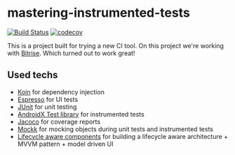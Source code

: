 # mastering-instrumented-tests

[![Build Status](https://app.bitrise.io/app/28538c2b8ed2d4ea/status.svg?token=Lj-yv_mW5xZ1n18itwUROg&branch=master)](https://app.bitrise.io/app/28538c2b8ed2d4ea) [![codecov](https://codecov.io/gh/ezebongiovi/mastering-instrumented-tests/branch/master/graph/badge.svg)](https://codecov.io/gh/ezebongiovi/mastering-instrumented-tests)

This is a project built for trying a new CI tool. On this project we're working with <a href="https://app.bitrise.io/referral/991edfc02003fd69">Bitrise</a>. Which turned out to work great!

## Used techs
* <a href="https://insert-koin.io/">Koin</a> for dependency injection
* <a href="https://developer.android.com/training/testing/espresso">Espresso</a> for UI tests
* <a href="https://developer.android.com/reference/junit/framework/package-summary">JUnit</a> for unit testing
* <a href="https://developer.android.com/training/testing">AndroidX Test library<a/> for instrumented tests
* <a href="https://github.com/arturdm/jacoco-android-gradle-plugin">Jacoco<a/> for coverage reports
* <a href="https://mockk.io/">Mockk</a> for mocking objects during unit tests and instrumented tests
* <a href="https://developer.android.com/jetpack/androidx/releases/lifecycle">Lifecycle aware components<a/> for building a lifecycle aware architecture + MVVM pattern + model driven UI
